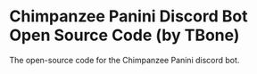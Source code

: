 # Chimpanzee Panini Discord Bot Open Source Code (by TBone)
The open-source code for the Chimpanzee Panini discord bot.
